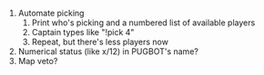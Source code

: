1. Automate picking
	1. Print who's picking and a numbered list of available players
	2. Captain types like "!pick 4"
	3. Repeat, but there's less players now
2. Numerical status (like x/12) in PUGBOT's name?
3. Map veto?
